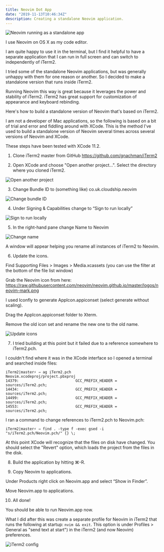 ```yaml
---
title: Neovim Dot App
date: "2019-11-13T10:46:34Z"
description: Creating a standalone Neovim application.
---
```


![Neovim running as a standalone app](./cover-image.png)

I use Neovim on OS X as my code editor.

I am quite happy to use it in the terminal, but I find it helpful to have a
separate application that I can run in full screen and can switch to
independently of iTerm2.

I tried some of the standalone Neovim applications, but was generally unhappy
with them for one reason or another. So I decided to make a standalone version
that runs inside iTerm2.


Running Neovim this way is great because it leverages the power and stability
of iTerm2. iTerm2 has great support for customization of appearance and
keyboard rebinding.

Here's how to build a standalone version of Neovim that's based on iTerm2.

I am not a developer of Mac applications, so the following is based on a bit of
trial and error and fiddling around with XCode. This is the method I've used to
build a standalone version of Neovim several times across several versions of
Neovim and XCode.

These steps have been tested with XCode 11.2.

1. Clone iTerm2 master from GitHub https://github.com/gnachman/iTerm2

2. Open XCode and choose "Open another project...". Select the directory where you cloned iTerm2.

![Open another project](./open-another-project.png)

3. Change Bundle ID to (something like) co.uk.cloudship.neovim

![Change bundle ID](./change-bundle-id.png)

4. Under Signing & Capabilities change to “Sign to run locally”

![Sign to run locally](./sign-to-run-locally.png)

5. In the right-hand pane change Name to Neovim

![Change name](./change-name.png)

A window will appear helping you rename all instances of iTerm2 to Neovim.

6. Update the icons.

Find Supporting Files > Images > Media.xcassets (you can use the filter at the
bottom of the file list window)

Grab the Neovim icon from here:
https://raw.githubusercontent.com/neovim/neovim.github.io/master/logos/neovim-mark.png

I used Iconfly to generate AppIcon.appiconset (select generate without scaling).

Drag the AppIcon.appiconset folder to Xterm.

Remove the old icon set and rename the new one to the old name.

![Update icons](./update-icons.png)

7. I tried building at this point but it failed due to a reference somewhere to iTerm2.pch.

I couldn't find where it was in the XCode interface so I opened a terminal and
searched inside files:

```
iTerm2|master⚡ ⇒ ag iTerm2.pch
Neovim.xcodeproj/project.pbxproj
14379:                          GCC_PREFIX_HEADER = sources/iTerm2.pch;
14434:                          GCC_PREFIX_HEADER = sources/iTerm2.pch;
14499:                          GCC_PREFIX_HEADER = sources/iTerm2.pch;
14553:                          GCC_PREFIX_HEADER = sources/iTerm2.pch;
```

I ran a command to change references to iTerm2.pch to Neovim.pch:
```
iTerm2|master⚡ ⇒ find . -type f -exec gsed -i "s/iTerm2.pch/Neovim.pch/" {} \;
```

At this point XCode will recognize that the files on disk have changed. You
should select the "Revert" option, which loads the project from the files in
the disk.

8. Build the application by hitting ⌘-R.

9. Copy Neovim to applications.

Under Products right click on Neovim.app and select “Show in Finder”.

Move Neovim.app to applications.

10. All done!

You should be able to run Neovim.app now.

What I did after this was create a separate profile for Neovim in iTerm2 that
runs the following at startup: `nvim && exit`. This option is under Profiles >
General as "send text at start") in the iTerm2 (and now Neovim) preferences.

![iTerm2 config](./iterm2-config.png)


